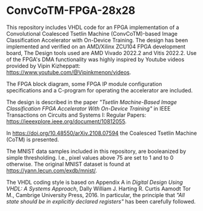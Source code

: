 # ConvCoTM-FPGA-28x28

This repository includes VHDL code for an FPGA implementation of a Convolutional Coalesced Tsetlin Machine (ConvCoTM)-based Image Classification Accelerator with On-Device Training. The design has been implemented and verified on an AMD/Xilinx ZCU104 FPGA development board, The Design tools used are AMD Vivado 2022.2 and Vitis 2022.2. Use of the FPGA's DMA functionality was highly inspired by Youtube videos provided by Vipin Kizheppatt: https://www.youtube.com/@Vipinkmenon/videos.

The FPGA block diagram, some FPGA IP module configuration specifications and a C-program for operating the accelerator are included.

The design is described in the paper <i>"Tsetlin Machine-Based Image Classification FPGA Accelerator With On-Device Training"</i> in 
IEEE Transactions on Circuits and Systems I: Regular Papers: https://ieeexplore.ieee.org/document/10812055.   

In https://doi.org/10.48550/arXiv.2108.07594 the Coalesced Tsetlin Machine (CoTM) is presented.

The MNIST data samples included in this repository, are booleanized by simple thresholding. I.e., pixel values above 75 are set to 1 and to 0 otherwise. The original MNIST dataset is found at https://yann.lecun.com/exdb/mnist/.

The VHDL coding style is based on Appendix A in <i>Digital Design Using VHDL: A Systems Approach</i>, Dally William J. Harting R. Curtis Aamodt Tor M., Cambrige University Press, 2016. In particular, the principle that <i>"All state should be in explicitly declared registers"</i> has been carefully followed.